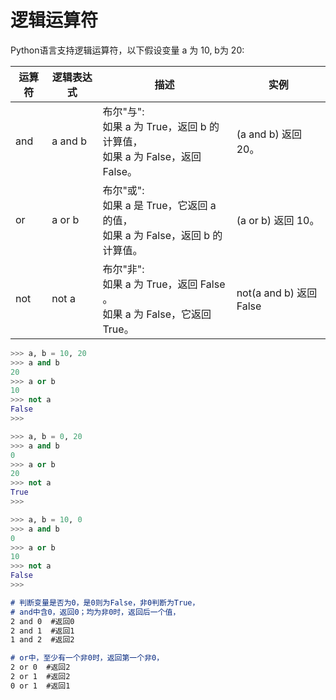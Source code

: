 # 逻辑运算符
Python语言支持逻辑运算符，以下假设变量 a 为 10, b为 20:

| 运算符 | 逻辑表达式 | 描述                                                                                | 实例                    |
| ------ | ---------- | ----------------------------------------------------------------------------------- | ----------------------- |
| and    | a and b    | 布尔"与": <br>如果 a 为 True，返回 b 的计算值，<br>如果 a 为 False，返回 False。    | (a and b) 返回 20。     |
| or     | a or b     | 布尔"或": <br>如果 a 是 True，它返回 a 的值，<br>如果 a 为 False，返回 b 的计算值。 | (a or b) 返回 10。      |
| not    | not a      | 布尔"非": <br>如果 a 为 True，返回 False 。<br>如果 a 为 False，它返回 True。       | not(a and b) 返回 False |

```py
>>> a, b = 10, 20
>>> a and b
20
>>> a or b
10
>>> not a
False
>>>
```
```py
>>> a, b = 0, 20
>>> a and b
0
>>> a or b
20
>>> not a
True
>>>
```
```py
>>> a, b = 10, 0
>>> a and b
0
>>> a or b
10
>>> not a
False
>>>
```

```md
# 判断变量是否为0，是0则为False，非0判断为True，
# and中含0，返回0；均为非0时，返回后一个值，
2 and 0  #返回0
2 and 1  #返回1 
1 and 2  #返回2

# or中，至少有一个非0时，返回第一个非0，
2 or 0  #返回2
2 or 1  #返回2
0 or 1  #返回1
```
